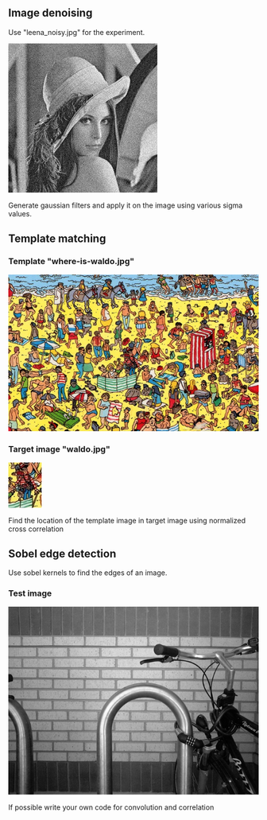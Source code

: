 ## Image denoising
Use "leena_noisy.jpg" for the experiment.

![](images/leena_noisy.jpg)

Generate gaussian filters and apply it on the image using various sigma values.
 
## Template matching
### Template "where-is-waldo.jpg"
![](images/where-is-waldo.jpg)
### Target image "waldo.jpg"
![](images/waldo.jpg)

Find the location of the template image in target image using normalized cross correlation

## Sobel edge detection
Use sobel kernels to find the edges of an image.
### Test image
![](images/image1.jpg)

If possible write your own code for convolution and correlation
